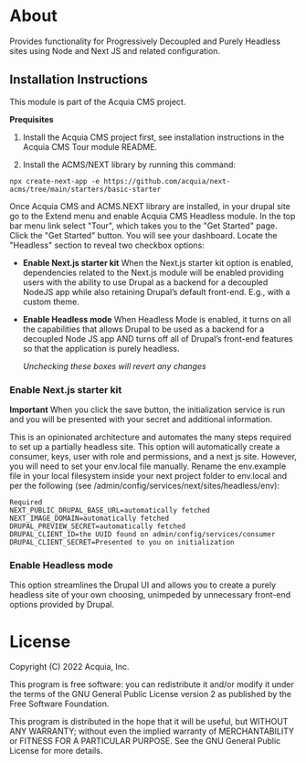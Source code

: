 # About

Provides functionality for Progressively Decoupled and Purely Headless sites using Node and Next JS and related configuration.

## Installation Instructions

This module is part of the Acquia CMS project. 

**Prequisites**

1. Install the Acquia CMS project first, see installation instructions in the Acquia CMS Tour module README.

2. Install the ACMS/NEXT library by running this command:
```
npx create-next-app -e https://github.com/acquia/next-acms/tree/main/starters/basic-starter
```

Once Acquia CMS and ACMS.NEXT library are installed, in your drupal site go to the Extend menu and enable Acquia CMS Headless module. In the top bar menu link select "Tour", which takes you to the "Get Started" page. Click the "Get Started" button. You will see your dashboard. Locate the "Headless" section to reveal two checkbox options: 

* **Enable Next.js starter kit** When the Next.js starter kit option is enabled, dependencies related to the Next.js module will be enabled providing users with the ability to use Drupal as a backend for a decoupled NodeJS app while also retaining Drupal’s default front-end. E.g., with a custom theme.
 
* **Enable Headless mode** When Headless Mode is enabled, it turns on all the capabilities that allows Drupal to be used as a backend for a decoupled Node JS app AND turns off all of Drupal’s front-end features so that the application is purely headless.

	_Unchecking these boxes will revert any changes_

### Enable Next.js starter kit
**Important** When you click the save button, the initialization service is run and you will be presented with your secret and additional information. 

This is an opinionated architecture and automates the many steps required to set up a partially headless site. This option will automatically create a consumer, keys, user with role and permissions, and a next js site. However, you will need to set your env.local file manually. Rename the env.example file in your local filesystem inside your next project folder to env.local and per the following (see /admin/config/services/next/sites/headless/env):

```
Required 
NEXT_PUBLIC_DRUPAL_BASE_URL=automatically fetched 
NEXT_IMAGE_DOMAIN=automatically fetched
DRUPAL_PREVIEW_SECRET=automatically fetched
DRUPAL_CLIENT_ID=the UUID found on admin/config/services/consumer
DRUPAL_CLIENT_SECRET=Presented to you on initialization
```
### Enable Headless mode
This option streamlines the Drupal UI and allows you to create a purely headless site of your own choosing, unimpeded by unnecessary front-end options provided by Drupal.


# License

Copyright (C) 2022 Acquia, Inc.

This program is free software: you can redistribute it and/or modify it under the terms of the GNU General Public License version 2 as published by the Free Software Foundation.

This program is distributed in the hope that it will be useful, but WITHOUT ANY WARRANTY; without even the implied warranty of MERCHANTABILITY or FITNESS FOR A PARTICULAR PURPOSE.  See the GNU General Public License for more details.
